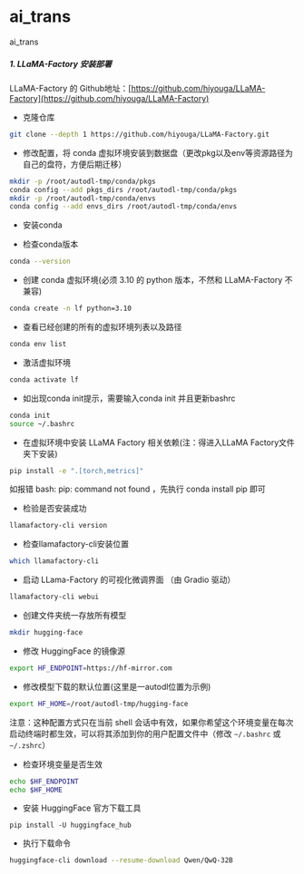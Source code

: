 # ai_trans
ai_trans

##### 1. LLaMA-Factory 安装部署
LLaMA-Factory 的 Github地址：[https://github.com/hiyouga/LLaMA-Factory](https://github.com/hiyouga/LLaMA-Factory)
- 克隆仓库
```bash
git clone --depth 1 https://github.com/hiyouga/LLaMA-Factory.git
```
- 修改配置，将 conda 虚拟环境安装到数据盘（更改pkg以及env等资源路径为自己的盘符，方便后期迁移）
```bash
mkdir -p /root/autodl-tmp/conda/pkgs 
conda config --add pkgs_dirs /root/autodl-tmp/conda/pkgs 
mkdir -p /root/autodl-tmp/conda/envs 
conda config --add envs_dirs /root/autodl-tmp/conda/envs
```


- 安装conda

- 检查conda版本
```bash
conda --version
```

- 创建 conda 虚拟环境(必须 3.10 的 python 版本，不然和 LLaMA-Factory 不兼容)
```bash
conda create -n lf python=3.10
```

- 查看已经创建的所有的虚拟环境列表以及路径
```bash
conda env list
```

- 激活虚拟环境
```bash
conda activate lf
```

- 如出现conda init提示，需要输入conda init 并且更新bashrc
```bash
conda init
source ~/.bashrc
``` 

- 在虚拟环境中安装 LLaMA Factory 相关依赖(注：得进入LLaMA Factory文件夹下安装)
```bash
pip install -e ".[torch,metrics]"
```
如报错 bash: pip: command not found ，先执行 conda install pip 即可

- 检验是否安装成功
```bash
llamafactory-cli version
```
- 检查llamafactory-cli安装位置
```bash
which llamafactory-cli
```
- 启动 LLama-Factory 的可视化微调界面 （由 Gradio 驱动）
```bash
llamafactory-cli webui
```

- 创建文件夹统一存放所有模型
```bash
mkdir hugging-face
```
- 修改 HuggingFace 的镜像源 
```bash
export HF_ENDPOINT=https://hf-mirror.com
```
- 修改模型下载的默认位置(这里是一autodl位置为示例)
```bash
export HF_HOME=/root/autodl-tmp/hugging-face
```
 注意：这种配置方式只在当前 shell 会话中有效，如果你希望这个环境变量在每次启动终端时都生效，可以将其添加到你的用户配置文件中（修改 `~/.bashrc` 或 `~/.zshrc`）


- 检查环境变量是否生效
```bash
echo $HF_ENDPOINT
echo $HF_HOME
```

- 安装 HuggingFace 官方下载工具
```text
pip install -U huggingface_hub
```
- 执行下载命令
```bash
huggingface-cli download --resume-download Qwen/QwQ-32B
```
